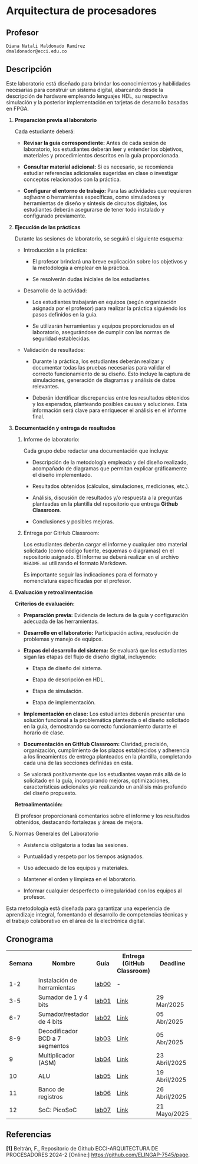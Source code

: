 # Arquitectura de procesadores

## Profesor
```
Diana Natali Maldonado Ramírez
dmaldonador@ecci.edu.co
```

## Descripción 

Este laboratorio está diseñado para brindar los conocimientos y habilidades necesarias para construir un sistema digital, abarcando desde la descripción de hardware empleando lenguajes HDL, su respectiva simulación y la posterior implementación en tarjetas de desarrollo basadas en FPGA.


1. **Preparación previa al laboratorio**

    Cada estudiante deberá:

    * **Revisar la guía correspondiente:** Antes de cada sesión de laboratorio, los estudiantes deberán leer y entender los objetivos, materiales y procedimientos descritos en la guía proporcionada.

    * **Consultar material adicional:** Si es necesario, se recomienda estudiar referencias adicionales sugeridas en clase o investigar conceptos relacionados con la práctica.

    * **Configurar el entorno de trabajo:** Para las actividades que requieren *software* o herramientas específicas, como simuladores y herramientas de diseño y síntesis de circuitos digitales, los estudiantes deberán asegurarse de tener todo instalado y configurado previamente.

2. **Ejecución de las prácticas**

    Durante las sesiones de laboratorio, se seguirá el siguiente esquema:

    * Introducción a la práctica:

      * El profesor brindará una breve explicación sobre los objetivos y la metodología a emplear en la práctica.

      * Se resolverán dudas iniciales de los estudiantes.

    * Desarrollo de la actividad:

      * Los estudiantes trabajarán en equipos (según organización asignada por el profesor) para realizar la práctica siguiendo los pasos definidos en la guía.

      * Se utilizarán herramientas y equipos proporcionados en el laboratorio, asegurándose de cumplir con las normas de seguridad establecidas.

    * Validación de resultados:

      * Durante la práctica, los estudiantes deberán realizar y documentar todas las pruebas necesarias para validar el correcto funcionamiento de su diseño. Esto incluye la captura de simulaciones, generación de diagramas y análisis de datos relevantes.

      * Deberán identificar discrepancias entre los resultados obtenidos y los esperados, planteando posibles causas y soluciones. Esta información será clave para enriquecer el análisis en el informe final.

3. **Documentación y entrega de resultados**

   1. Informe de laboratorio:

      Cada grupo debe redactar una documentación que incluya:

      * Descripción de la metodología empleada y del diseño realizado, acompañado de diagramas que permitan explicar gráficamente el diseño implementado. 

      * Resultados obtenidos (cálculos, simulaciones, mediciones, etc.).

      * Análisis, discusión de resultados y/o respuesta a la preguntas planteadas en la plantilla del repositorio que entrega **Github Classroom**.

      * Conclusiones y posibles mejoras.

    2. Entrega por GitHub Classroom:

        Los estudiantes deberán cargar el informe y cualquier otro material solicitado (como código fuente, esquemas o diagramas) en el repositorio asignado. El informe se deberá realizar en el archivo ```README.md``` utilizando el formato Markdown.

        Es importante seguir las indicaciones para el formato y nomenclatura especificadas por el profesor.

4. **Evaluación y retroalimentación**

    **Criterios de evaluación:**

    * **Preparación previa:** Evidencia de lectura de la guía y configuración adecuada de las herramientas.

    * **Desarrollo en el laboratorio:** Participación activa, resolución de problemas y manejo de equipos.

    * **Etapas del desarrollo del sistema:** Se evaluará que los estudiantes sigan las etapas del flujo de diseño digital, incluyendo:

      * Etapa de diseño del sistema.

      * Etapa de descripción en HDL.

      * Etapa de simulación.

      * Etapa de implementación.

    * **Implementación en clase:** Los estudiantes deberán presentar una solución funcional a la problemática planteada o el diseño solicitado en la guía, demostrando su correcto funcionamiento durante el horario de clase.

    * **Documentación en GitHub Classroom:** Claridad, precisión, organización, cumplimiento de los plazos establecidos y adherencia a los lineamientos de entrega planteados en la plantilla, completando cada una de las secciones definidas en esta.

    * Se valorará positivamente que los estudiantes vayan más allá de lo solicitado en la guía, incorporando mejoras, optimizaciones, características adicionales y/o realizando un análisis más profundo del diseño propuesto.

    **Retroalimentación:**

      El profesor proporcionará comentarios sobre el informe y los resultados obtenidos, destacando fortalezas y áreas de mejora.

5. Normas Generales del Laboratorio

    * Asistencia obligatoria a todas las sesiones.

    * Puntualidad y respeto por los tiempos asignados.

    * Uso adecuado de los equipos y materiales.

    * Mantener el orden y limpieza en el laboratorio.

    * Informar cualquier desperfecto o irregularidad con los equipos al profesor.

Esta metodología está diseñada para garantizar una experiencia de aprendizaje integral, fomentando el desarrollo de competencias técnicas y el trabajo colaborativo en el área de la electrónica digital.


<!-- 
### Laboratorios

1. [Sumador de 1 bit](./laboratorios/1_sum1b/README.md).

2. [Sumador de 4 bits](./laboratorios/2_sum4b/README.md).

3. [Multiplicador](./laboratorios/3_multiplicador/README.md).

4. [Restador](./laboratorios/4_restador/README.md).

5. [BCD a 7 segmentos](./laboratorios/5_BCD2Sseg/README.md).

6. [ALU](./laboratorios/6_ALU/README.md). -->



## Cronograma

<table>
  <tr>
    <th>Semana</th>
    <th>Nombre</th>
    <th>Guía</th>
    <th>Entrega (GitHub Classroom)</th>
    <th>Deadline</th>
  </tr>
  <tr>
    <td>1-2</td>
    <td>Instalación de herramientas</td>
    <td><a href="/laboratorios/0_lab0/README.md">lab00</a></td>
    <td>-</td>
  </tr>
  <tr>
    <td>3-5</td>
    <td>Sumador de 1 y 4 bits</td>
    <td><a href="/laboratorios/1_sum1b_4b/README.md">lab01</a></td>
    <td><a href="https://classroom.github.com/a/XkiAIK8j">Link </a></td>
    <td>29 Mar/2025</td>
  </tr>
  <tr>
    <td>6-7</td>
    <td>Sumador/restador de 4 bits  </td>
    <td><a href="/laboratorios/2_restador/README.md">lab02</a></td>
    <td><a href="https://classroom.github.com/a/RU0P2jDN">Link </a></td>
    <td>05 Abr/2025</td>
  </tr>
  <tr>
    <td>8-9</td>
    <td>Decodificador BCD a 7 segmentos</td>
    <td><a href="/laboratorios/3_display_7seg/README.md">lab03</a></td>
    <td><a href="https://classroom.github.com/a/KTTjBriV">Link </a></td>
    <td>05 Abr/2025</td>
  </tr>
  <tr>
    <td>9</td>
    <td>Multiplicador (ASM)</td>
    <td><a href="/laboratorios/4_multiplicador/README.md">lab04</a></td>
    <td><a href="https://classroom.github.com/a/ioxjCYGa">Link </a></td>
    <td>23 Abril/2025</td>
  </tr>
  <tr>
    <td>10</td>
    <td>ALU</td>
    <td><a href="">lab05</a></td>
    <td><a href="https://classroom.github.com/a/8vvjtaRk">Link </a></td>
    <td>19 Abril/2025</td>
  </tr>
  <tr>
    <td>11</td>
    <td>Banco de registros</td>
    <td><a href="">lab06</a></td>
    <td><a href="https://classroom.github.com/a/Or3thszX">Link </a></td>
    <td>26 Abril/2025</td>
  </tr>
  <tr>
    <td>12</td>
    <td>SoC: PicoSoC</td>
    <td><a href="/laboratorios/7_PICOSOC/README.md">lab07</a></td>
    <td><a href="">Link </a></td>
    <td>21 Mayo/2025</td>
  </tr>


</table>




## Referencias

**[1]** Beltrán, F., Repositorio de Github ECCI-ARQUITECTURA DE PROCESADORES 2024-2 [Online:] https://github.com/ELINGAP-7545/page.

